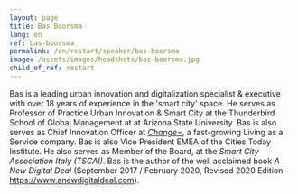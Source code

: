 ```yaml
---
layout: page
title: Bas Boorsma
lang: en
ref: bas-boorsma
permalink: /en/restart/speaker/bas-boorsma
image: /assets/images/headshots/bas-boorsma.jpg
child_of_ref: restart
---
```


Bas is a leading urban innovation and digitalization specialist & executive with over 18 years of experience in the 'smart city' space. He serves as Professor of Practice Urban Innovation & Smart City at the Thunderbird School of Global Management at at Arizona State University. Bas is also serves as Chief Innovation Officer at [*Change=*](https://change-is.com), a fast-growing Living as a Service company. Bas is also Vice President EMEA of the Cities Today Institute. He also serves as Member of the Board, at the *Smart City Association Italy (TSCAI)*. Bas is the author of the well acclaimed book *A New Digital Deal* (September 2017 / February 2020, Revised 2020 Edition - <https://www.anewdigitaldeal.com>).
